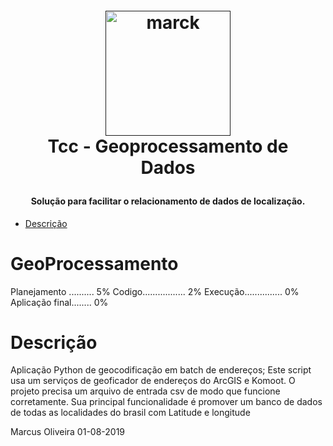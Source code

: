 
<h1 align="center" style="margin:1em">
  <a href="">
    <img src="https://atacadodecamisetas.com.br/img/cms/graficos/local.png"
         alt="marck"
         width="200"></a>
  <br />
  Tcc - Geoprocessamento de Dados
</h1>

<h4 align="center">
  Solução para facilitar o relacionamento de dados de localização.
</h4>

<!-- TOC -->

- [Descrição](#Descrição)

<!-- /TOC -->


# GeoProcessamento

 Planejamento .......... 5%
 Codigo................. 2%
 Execução............... 0% 
 Aplicação final........ 0%
 
# Descrição 
Aplicação Python de geocodificação em batch de endereços; Este script usa um serviços de geoficador de endereços do ArcGIS e Komoot.
O projeto precisa um arquivo de entrada csv de modo que funcione corretamente.
Sua principal funcionalidade é promover um banco de dados de todas as localidades do brasil com Latitude e longitude

Marcus Oliveira 
01-08-2019



